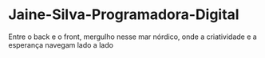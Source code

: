 # Jaine-Silva-Programadora-Digital
 Entre o back e o front, mergulho nesse mar nórdico, onde a criatividade e a esperança navegam lado a lado
